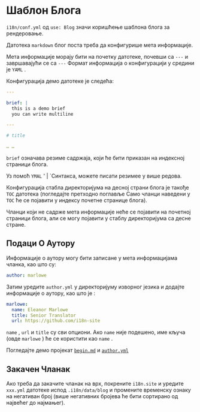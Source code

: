 # Шаблон Блога

`i18n/conf.yml` од `use: Blog` значи коришћење шаблона блога за рендеровање.

Датотека `markdown` блог поста треба да конфигурише мета информације.

Мета информације морају бити на почетку датотеке, почевши са `---` и завршавајући се са `---` Формат информација о конфигурацији у средини је `YAML` .

Конфигурација демо датотеке је следећа:

```yml
---

brief: |
  this is a demo brief
  you can write multiline

---

# title

… …
```

`brief` означава резиме садржаја, који ће бити приказан на индексној страници блога.

Уз помоћ `YMAL` ' | `Синтакса, можете писати резимее у више редова.

Конфигурација стабла директоријума на десној страни блога је такође `TOC` датотека (погледајте претходно поглавље Само чланци наведени у `TOC` ће се појавити у индексу почетне странице блога).

Чланци који не садрже мета информације неће се појавити на почетној страници блога, али се могу појавити у стаблу директоријума са десне стране.

## Подаци О Аутору

Информације о аутору могу бити записане у мета информацијама чланка, као што су:

```yml
author: marlowe
```

Затим уредите `author.yml` у директоријуму изворног језика и додајте информације о аутору, као што је :

```yml
marlowe:
  name: Eleanor Marlowe
  title: Senior Translator
  url: https://github.com/i18n-site
```

`name` , `url` и `title` су сви опциони. Ако `name` није подешено, име кључа (овде `marlowe` ) ће се користити као `name` .

Погледајте демо пројекат [`begin.md`](https://github.com/i18n-site/demo.i18n.site/blob/main/en/blog/news/begin.md?plain=1) и [`author.yml`](https://github.com/i18n-site/demo.i18n.site/blob/main/en/author.yml)

## Закачен Чланак

Ако треба да закачите чланак на врх, покрените `i18n.site` и уредите `xxx.yml` датотеке испод `.i18n/data/blog` и промените временску ознаку на негативан број (више негативних бројева ће бити сортирано од највећег до најмањег).